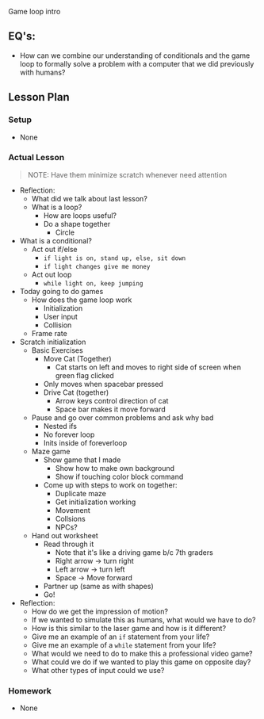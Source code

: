 Game loop intro

## EQ's:

- How can we combine our understanding of conditionals and the game loop
  to formally solve a problem with a computer that we did previously with humans?

## Lesson Plan

### Setup

- None

### Actual Lesson

> NOTE: Have them minimize scratch whenever need attention

- Reflection:
    - What did we talk about last lesson?
    - What is a loop?
        - How are loops useful?
        - Do a shape together
            - Circle
- What is a conditional?
    - Act out if/else
        - `if light is on, stand up, else, sit down`
        - `if light changes give me money`
    - Act out loop
        - `while light on, keep jumping`
- Today going to do games
    - How does the game loop work
        - Initialization
        - User input
        - Collision
    - Frame rate
- Scratch initialization
    - Basic Exercises
        - Move Cat (Together)
            - Cat starts on left and moves to right side of screen when green flag clicked
        - Only moves when spacebar pressed
        - Drive Cat (together)
            - Arrow keys control direction of cat
            - Space bar makes it move forward
    - Pause and go over common problems and ask why bad
        - Nested ifs
        - No forever loop
        - Inits inside of foreverloop
    - Maze game
        - Show game that I made
            - Show how to make own background
            - Show if touching color block command
        - Come up with steps to work on together:
            - Duplicate maze
            - Get initialization working
            - Movement
            - Collsions
            - NPCs?
    - Hand out worksheet
        - Read through it
            - Note that it's like a driving game b/c 7th graders
            - Right arrow -> turn right
            - Left arrow -> turn left
            - Space -> Move forward
        - Partner up (same as with shapes)
        - Go!
- Reflection:
    - How do we get the impression of motion?
    - If we wanted to simulate this as humans, what would we have to do?
    - How is this similar to the laser game and how is it different?
    - Give me an example of an `if` statement from your life?
    - Give me an example of a `while` statement from your life?
    - What would we need to do to make this a professional video game?
    - What could we do if we wanted to play this game on opposite day?
    - What other types of input could we use?

### Homework

- None
